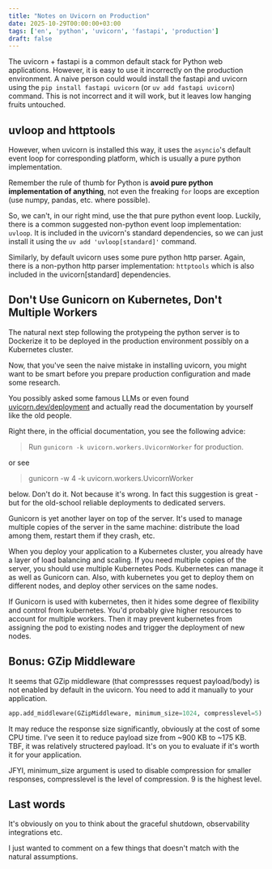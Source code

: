 ```yaml
---
title: "Notes on Uvicorn on Production"
date: 2025-10-29T00:00:00+03:00
tags: ['en', 'python', 'uvicorn', 'fastapi', 'production']
draft: false
---
```


The uvicorn + fastapi is a common default stack for Python web applications.
However, it is easy to use it incorrectly on the production environment.
A naive person could would install the fastapi and uvicorn using the `pip install fastapi uvicorn` (or `uv add fastapi uvicorn`) command.
This is not incorrect and it will work, but it leaves low hanging fruits untouched.

## uvloop and httptools
However, when uvicorn is installed this way, it uses the `asyncio`'s default event loop for corresponding platform, which is usually a pure python implementation.

Remember the rule of thumb for Python is **avoid pure python implementation of anything**,
not even the freaking `for` loops are exception (use numpy, pandas, etc. where possible).

So, we can't, in our right mind, use the that pure python event loop.
Luckily, there is a common suggested non-python event loop implementation: `uvloop`.
It is included in the uvicorn's standard dependencies, so we can just install it using the `uv add 'uvloop[standard]'` command.

Similarly, by default uvicorn uses some pure python http parser. Again, there is a non-python http parser implementation: `httptools` which is also included in the uvicorn[standard] dependencies.

## Don't Use Gunicorn on Kubernetes, Don't Multiple Workers
The natural next step following the protypeing the python server is to Dockerize it to be deployed in the production environment possibly on a Kubernetes cluster.

Now, that you've seen the naive mistake in installing uvicorn, you might want to be smart before you prepare production configuration and made some research.

You possibly asked some famous LLMs or even found [uvicorn.dev/deployment](https://uvicorn.dev/deployment/) and actually read the documentation by yourself like the old people.

Right there, in the official documentation, you see the following advice:
> Run `gunicorn -k uvicorn.workers.UvicornWorker` for production.

or see
> gunicorn -w 4 -k uvicorn.workers.UvicornWorker


below. Don't do it.
Not because it's wrong.
In fact this suggestion is great -but for the old-school reliable deployments to dedicated servers.

Gunicorn is yet another layer on top of the server.
It's used to manage multiple copies of the server in the same machine: distribute the load among them, restart them if they crash, etc.

When you deploy your application to a Kubernetes cluster, you already have a layer of load balancing and scaling. If you need multiple copies of the server, you should use multiple Kubernetes Pods. Kubernetes can manage it as well as Gunicorn can. Also, with kubernetes you get to deploy them on different nodes, and deploy other services on the same nodes.

If Gunicorn is used with kubernetes, then it hides some degree of flexibility and control from kubernetes. You'd probably give higher resources to account for multiple workers. Then it may prevent kubernetes from assigning the pod to existing nodes and trigger the deployment of new nodes.

## Bonus: GZip Middleware
It seems that GZip middleware (that compressses request payload/body) is not enabled by default in the uvicorn.
You need to add it manually to your application.
```python
app.add_middleware(GZipMiddleware, minimum_size=1024, compresslevel=5)
```

It may reduce the response size significantly, obviously at the cost of some CPU time.
I've seen it to reduce payload size from ~900 KB to ~175 KB. TBF, it was relatively structered payload. It's on you to evaluate if it's worth it for your application.

JFYI, minimum_size argument is used to disable compression for smaller responses, compresslevel is the level of compression. 9 is the highest level.

## Last words
It's obviously on you to think about the graceful shutdown, observability integrations etc. 

I just wanted to comment on a few things that doesn't match with the natural assumptions.